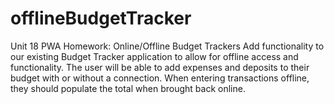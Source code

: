 # offlineBudgetTracker
Unit 18 PWA Homework: Online/Offline Budget Trackers Add functionality to our existing Budget Tracker application to allow for offline access and functionality. The user will be able to add expenses and deposits to their budget with or without a connection. When entering transactions offline, they should populate the total when brought back online.
